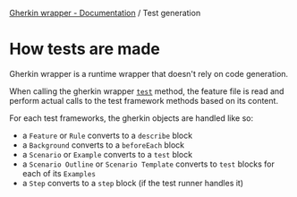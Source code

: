 [Gherkin wrapper - Documentation](./README.md) / Test generation

# How tests are made

Gherkin wrapper is a runtime wrapper that doesn't rely on code generation.

When calling the gherkin wrapper [`test`](./api/classes/common.Wrapper.md#test) method, the feature file is read and perform actual calls  to the test framework methods based on its content.

For each test frameworks, the gherkin objects are handled like so:
- a `Feature` or `Rule` converts to a `describe` block
- a `Background` converts to a `beforeEach` block
- a `Scenario` or `Example` converts to a `test` block
- a `Scenario Outline` or `Scenario Template` converts to `test` blocks for each of its `Examples`
- a `Step` converts to a `step` block (if the test runner handles it)
